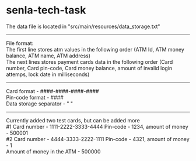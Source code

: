# senla-tech-task

The data file is located in "src/main/resources/data_storage.txt"
___________________
File format: <br />
The first line stores atm values in the following order (ATM Id, ATM money balance, ATM name, ATM address) <br />
The next lines stores payment cards data in the following order (Card number, Card pin-code, Card money balance, amount of invalid login attemps, lock date in milliseconds) <br />
______
Card format - ####-####-####-#### <br />
Pin-code format - #### <br />
Data storage separator - " " <br />
____________
Currently added two test cards, but can be added more   <br />
#1 Card number - 1111-2222-3333-4444 Pin-code - 1234, amount of money - 500001    <br />
#2 Card number - 4444-3333-2222-1111 Pin-code - 4321, amount of money - 1 <br />
Amount of money in the ATM - 500000
